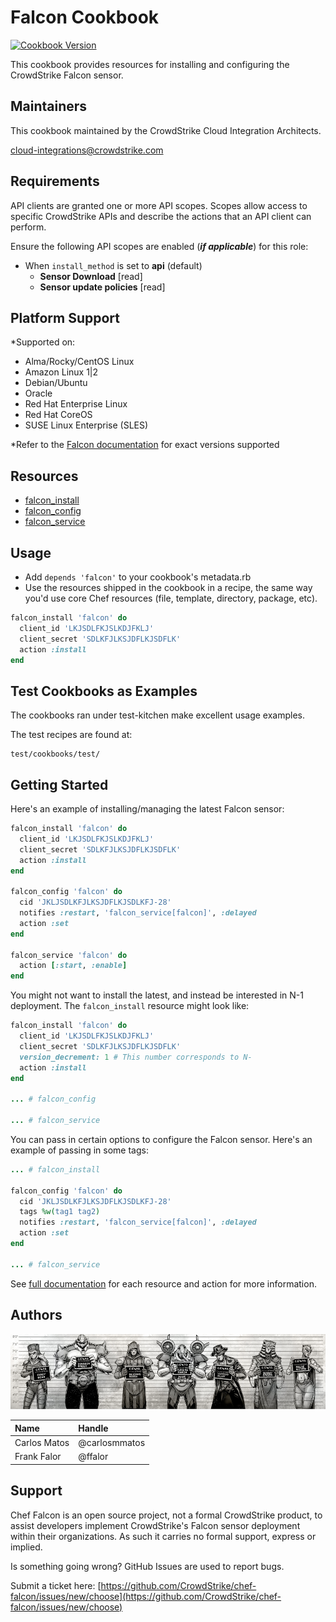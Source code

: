 # Falcon Cookbook
[![Cookbook Version](https://img.shields.io/cookbook/v/falcon)](https://supermarket.chef.io/cookbooks/falcon)

This cookbook provides resources for installing and configuring the CrowdStrike Falcon sensor.

## Maintainers

This cookbook maintained by the CrowdStrike Cloud Integration Architects.

<cloud-integrations@crowdstrike.com>

## Requirements

API clients are granted one or more API scopes. Scopes allow access to specific CrowdStrike APIs and describe the actions that an API client can perform.

Ensure the following API scopes are enabled (**_if applicable_**) for this role:

- When `install_method` is set to **api** (default)
  - **Sensor Download** [read]
  - **Sensor update policies** [read]

## Platform Support

\*Supported on:

- Alma/Rocky/CentOS Linux
- Amazon Linux 1|2
- Debian/Ubuntu
- Oracle
- Red Hat Enterprise Linux
- Red Hat CoreOS
- SUSE Linux Enterprise (SLES)

\*Refer to the [Falcon documentation](https://falcon.crowdstrike.com/documentation/20/falcon-sensor-for-linux#operating-systems) for exact versions supported

## Resources

- [falcon_install](https://github.com/CrowdStrike/chef-falcon/blob/main/documentation/falcon_install.md)
- [falcon_config](https://github.com/CrowdStrike/chef-falcon/blob/main/documentation/falcon_config.md)
- [falcon_service](https://github.com/CrowdStrike/chef-falcon/blob/main/documentation/falcon_service.md)

## Usage

- Add `depends 'falcon'` to your cookbook's metadata.rb
- Use the resources shipped in the cookbook in a recipe, the same way you'd use core Chef resources (file, template, directory, package, etc).

```ruby
falcon_install 'falcon' do
  client_id 'LKJSDLFKJSLKDJFKLJ'
  client_secret 'SDLKFJLKSJDFLKJSDFLK'
  action :install
end
```

## Test Cookbooks as Examples

The cookbooks ran under test-kitchen make excellent usage examples.

The test recipes are found at:

```text
test/cookbooks/test/
```

## Getting Started

Here's an example of installing/managing the latest Falcon sensor:

```ruby
falcon_install 'falcon' do
  client_id 'LKJSDLFKJSLKDJFKLJ'
  client_secret 'SDLKFJLKSJDFLKJSDFLK'
  action :install
end

falcon_config 'falcon' do
  cid 'JKLJSDLKFJLKSJDFLKJSDLKFJ-28'
  notifies :restart, 'falcon_service[falcon]', :delayed
  action :set
end

falcon_service 'falcon' do
  action [:start, :enable]
end
```

You might not want to install the latest, and instead be interested in N-1 deployment. The `falcon_install` resource might look like:

```ruby
falcon_install 'falcon' do
  client_id 'LKJSDLFKJSLKDJFKLJ'
  client_secret 'SDLKFJLKSJDFLKJSDFLK'
  version_decrement: 1 # This number corresponds to N-
  action :install
end

... # falcon_config

... # falcon_service
```

You can pass in certain options to configure the Falcon sensor. Here's an example of passing in some tags:

```ruby
... # falcon_install

falcon_config 'falcon' do
  cid 'JKLJSDLKFJLKSJDFLKJSDLKFJ-28'
  tags %w(tag1 tag2)
  notifies :restart, 'falcon_service[falcon]', :delayed
  action :set
end

... # falcon_service
```

See [full documentation](#resources) for each resource and action for more information.

## Authors

![Adversary Lineup](https://raw.githubusercontent.com/CrowdStrike/falconpy/main/docs/asset/adversary-lineup-1.png)

| Name         | Handle        |
| :----------- | :------------ |
| Carlos Matos | @carlosmmatos |
| Frank Falor  | @ffalor       |

## Support

Chef Falcon is an open source project, not a formal CrowdStrike product, to assist developers implement CrowdStrike's Falcon sensor deployment within their organizations. As such it carries no formal support, express or implied.

Is something going wrong?
GitHub Issues are used to report bugs.

Submit a ticket here:
[https://github.com/CrowdStrike/chef-falcon/issues/new/choose](https://github.com/CrowdStrike/chef-falcon/issues/new/choose)
